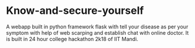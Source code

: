 # Know-and-secure-yourself
A webapp built in python framework flask with tell your disease as per your symptom with help of web scarping and establish chat with online doctor.
It is built in 24 hour college hackathon 2k18 of IIT Mandi.
